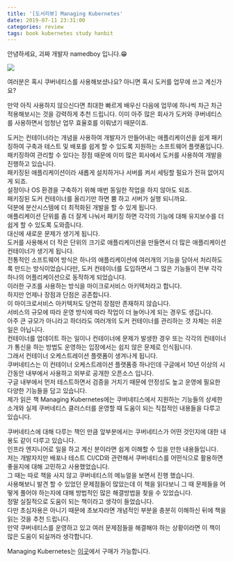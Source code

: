 ```yaml
---
title: '[도서리뷰] Managing Kubernetes'
date: 2019-07-11 23:31:00
categories: review
tags: book kubernetes study hanbit
---
```

안녕하세요, 괴짜 개발자 namedboy 입니다.😁

<img src='https://firebasestorage.googleapis.com/v0/b/github-blog-39e5f.appspot.com/o/IMG_2605.jpg?alt=media&token=99b77265-587e-4ae7-8724-b292035fa4b0'/>

여러분은 혹시 쿠버네티스를 사용해보셨나요? 아니면 혹시 도커를 업무에 쓰고 계신가요?

만약 아직 사용하지 않으신다면 최대한 빠르게 배우신 다음에 업무에 하나씩 차근 차근 적용해보시는 것을 강력하게 추천 드립니다.
이미 아주 많은 회사가 도커와 쿠버네티스를 사용하면서 엄청난 업무 효율호를 이뤄냈기 때문이죠.

도커는 컨테이너라는 개념을 사용하여 개발자가 만들어내는 애플리케이션을 쉽게 패키징하여 구축과 테스트 및 배포를 쉽게 할 수 있도록 지원하는 소프트웨어 플랫폼입니다.<br/>
패키징하여 관리할 수 있다는 장점 때문에 이미 많은 회사에서 도커를 사용하여 개발을 진행하고 있습니다.<br/>
패키징된 애플리케이션이라 새롭게 설치하거나 서버를 켜서 세팅할 필요가 전혀 없어지게 되죠.<br/>
설정이나 OS 환경을 구축하기 위해 매번 동일한 작업을 하지 않아도 되죠. <br/>
패키징된 도커 컨테이너를 올리기만 하면 뿜 하고 서버가 실행 되니까요.<br/>
덕분에 분산시스템에 더 최적화된 개발을 할 수 있게 됩니다.<br/>
애플리케이션 단위를 좀 더 잘게 나눠서 패키징 하면 각각의 기능에 대해 유지보수를 더 쉽게 할 수 있도록 도와줍니다.<br/>
대신에 새로운 문제가 생기게 됩니다. <br/>
도커를 사용해서 더 작은 단위의 크기로 애플리케이션을 만들면서 더 많은 애플리케이션 컨테이너가 생기게 됩니다.<br/>
전통적인 소프트웨어 방식은 하나의 애플리케이션에 여러개의 기능을 담아서 처리하도록 만드는 방식이었습니다만, 도커 컨테이너를 도입하면서 그 많은 기능들이 전부 각각 하나의 어플리케이션으로 동작하게 되었습니다.<br/>
이러한 구조를 사용하는 방식을 마이크로서비스 아키텍처라고 합니다.<br/>
하지만 언제나 장점과 단점은 공존합니다.<br/>
이 마이크로서비스 아키텍처도 당연히 장점만 존재하지 않습니다.<br/>
서비스의 규모에 따라 운영 방식에 따라 작업이 더 늘어나게 되는 경우도 생깁니다.<br/>
아주 큰 규모가 아니라고 하더라도 여러개의 도커 컨테이너를 관리하는 것 자체는 쉬운일은 아닙니다.<br/>
컨테이너를 업데이트 하는 일이나 컨테이너에 문제가 발생한 경우 또는 각각의 컨테이너가 통신을 하는 방법도 운영하는 입장에서는 쉽지 않은 문제로 인식됩니다.<br/>
그래서 컨테이너 오케스트레이션 플랫폼이 생겨나게 됩니다.<br/>
쿠버네티스는 이 컨테이너 오케스트레이션 플랫폼중 하나인데 구글에서 10년 이상의 시간동안 내부에서 사용하고 외부로 공개한 오픈소스 입니다.<br/>
구글 내부에서 먼저 테스트하면서 검증을 거치기 때문에 안정성도 높고 운영에 필요한 다양한 기능들을 담고 있습니다.<br/>
제가 읽은 책 Managing Kubernetes에는 쿠버네티스에서 지원하는 기능들의 상세한 소개와 실제 쿠버네티스 클러스터를 운영할 때 도움이 되는 직접적인 내용들을 다루고 있습니다.<br/>

쿠버네티스에 대해 다루는 책인 만큼 앞부분에서는 쿠버네티스가 어떤 것인지에 대한 내용도 같이 다루고 있습니다.<br/>
인프라 엔지니어로 일을 하고 계신 분이라면 쉽게 이해할 수 있을 만한 내용들입니다.<br/>
저는 개발자지만 배포나 테스트 CI/CD와 관련해서 쿠버네티스를 어떤식으로 활용하면 좋을지에 대해 고민하고 사용했었습니다.<br/>
그 때는 따로 책을 사지 않고 쿠버네티스의 메뉴얼을 보면서 진행 했습니다.<br/>
사용해보니 발견 할 수 있었던 문제점들이 많았는데 이 책을 읽다보니 그 때 문제들을 어떻게 풀어야 하는지에 대해 방법적인 많은 해결방법을 찾을 수 있었습니다.<br/>
정말 실질적으로 도움이 되는 책이라고 생각이 들었습니다.<br/>
다만 초심자용은 아니기 때문에 초보자라면 개념적인 부분을 충분히 이해하신 뒤에 책을 읽는 것을 추천 드립니다.<br/>
만약 쿠버네티스를 운영하고 있고 여러 문제점들을 해결해야 하는 상황이라면 이 책이 많은 도움이 되실꺼라 생각합니다.<br/>

Managing Kubernetes는 [이곳](http://www.hanbit.co.kr/store/books/look.php?p_code=B4102990130)에서 구매가 가능합니다.
